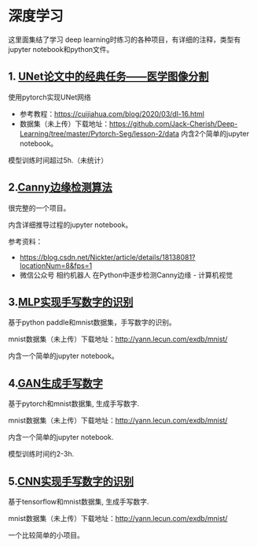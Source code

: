 # 深度学习
这里面集结了学习 deep learning时练习的各种项目，有详细的注释，类型有jupyter notebook和python文件。

## 1. [UNet论文中的经典任务——医学图像分割](https://github.com/jinjiujiujin/Deep-Learning/tree/main/UNet)
使用pytorch实现UNet网络

* 参考教程：https://cuijiahua.com/blog/2020/03/dl-16.html
* 数据集（未上传）下载地址：https://github.com/Jack-Cherish/Deep-Learning/tree/master/Pytorch-Seg/lesson-2/data
内含2个简单的jupyter notebook。

模型训练时间超过5h.（未统计）


## 2.[Canny边缘检测算法](https://github.com/jinjiujiujin/Deep-Learning/tree/main/CannyEdgeDetector)
很完整的一个项目。

内含详细推导过程的jupyter notebook。

参考资料：
* https://blog.csdn.net/Nickter/article/details/18138081?locationNum=8&fps=1
* 微信公众号 相约机器人 在Python中逐步检测Canny边缘 - 计算机视觉

## 3.[MLP实现手写数字的识别](https://github.com/jinjiujiujin/Deep-Learning/tree/main/MLP)
基于python paddle和mnist数据集，手写数字的识别。

mnist数据集（未上传）下载地址：http://yann.lecun.com/exdb/mnist/

内含一个简单的jupyter notebook。

## 4.[GAN生成手写数字](https://github.com/jinjiujiujin/Deep-Learning/tree/main/GAN)
基于pytorch和mnist数据集, 生成手写数字.

mnist数据集（未上传）下载地址：http://yann.lecun.com/exdb/mnist/

内含一个简单的jupyter notebook.

模型训练时间约2-3h.

## 5.[CNN实现手写数字的识别](https://github.com/jinjiujiujin/Deep-Learning/tree/main/CNN)
基于tensorflow和mnist数据集, 生成手写数字.

mnist数据集（未上传）下载地址：http://yann.lecun.com/exdb/mnist/

一个比较简单的小项目。
